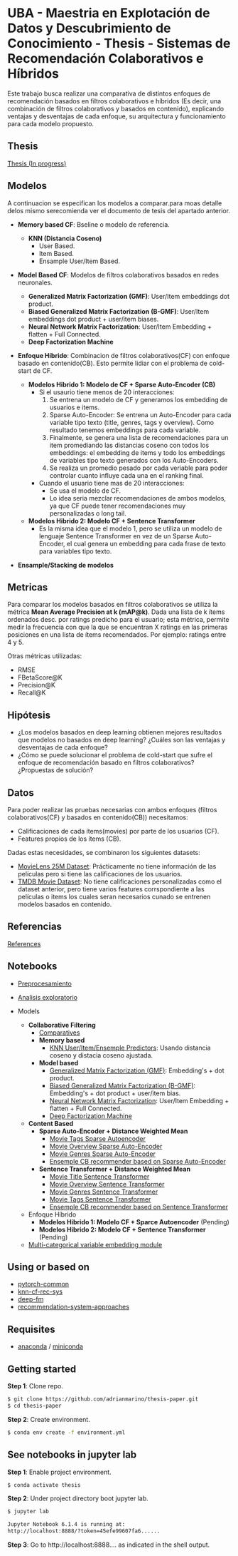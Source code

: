 
# UBA - Maestria en Explotación de Datos y Descubrimiento de Conocimiento - Thesis - Sistemas de Recomendación Colaborativos e Híbridos 

Este trabajo busca realizar una comparativa de distintos enfoques de recomendación basados en filtros colaborativos e híbridos (Es decir, una combinación de filtros colaborativos y basados en contenido), explicando ventajas y desventajas de cada enfoque, su arquitectura y funcionamiento para cada modelo propuesto.

## Thesis

[Thesis (In progress)](https://github.com/adrianmarino/thesis-paper/blob/master/docs/thesis/thesis.pdf)


## Modelos

A continuacion se especifican los modelos a comparar.para moas detalle delos mismo serecomienda ver el documento de tesis del apartado anterior.

 *  **Memory based CF**: Bseline o modelo de referencia.
    * **KNN (Distancia Coseno)**
      * User Based.
      * Item Based.
      * Ensample User/Item Based.
 
 *  **Model Based CF**: Modelos de filtros colaborativos basados en redes neuronales.
    *   **Generalized Matrix Factorization (GMF)**: User/Item embeddings dot product.
    *   **Biased Generalized Matrix Factorization (B-GMF)**: User/Item embeddings dot product + user/item biases.
    *   **Neural Network Matrix Factorization**: User/Item Embedding + flatten + Full Connected.
    *   **Deep Factorization Machine**
     
 * **Enfoque Híbrido**: Combinacion de filtros colaborativos(CF) con enfoque basado en contenido(CB). Esto permite lidiar con el problema de cold-start de CF.
    * **Modelos Hibrido 1: Modelo de CF + Sparse Auto-Encoder (CB)**
        * Si el usaurio tiene menos de 20 interacciones:
            1. Se entrena un modelo de CF y generamos los embedding de usuarios e items.
            2. Sparse Auto-Encoder: Se entrena un Auto-Encoder para cada variable tipo texto (title, genres, tags y overview). Como resultado tenemos embeddings para cada variable.
            3. Finalmente, se genera una lista de recomendaciones para un item promediando las distancias coseno con todos los embeddings: el embedding de items y todo los embeddings de variables tipo texto generados con los Auto-Encoders.
            4. Se realiza un promedio pesado por cada veriable para poder controlar cuanto influye cada una en el ranking final.
        * Cuando el usuario tiene mas de 20 interacciones:
            * Se usa el modelo de CF. 
            * Lo idea seria mezclar recomendaciones de ambos modelos, ya que CF puede tener recomendaciones muy personalizadas o long tail. 
    * **Modelos Hibrido 2: Modelo CF + Sentence Transformer**
        * Es la misma idea que el modelo 1, pero se utiliza un modelo de lenguaje Sentence Transformer en vez de un Sparse Auto-Encoder, el cual genera un embedding para cada frase de texto para variables tipo texto.     
 * **Ensample/Stacking de modelos**

## Metricas

Para comparar los modelos basados en filtros colaborativos se utiliza la métrica **Mean Average Precision at k (mAP@k)**. Dada una lista de k ítems ordenados desc. por ratings predicho para el usuario; esta métrica, permite medir la frecuencia con que la que se encuentran X ratings en las primeras posiciones en una lista de ítems recomendados. Por ejemplo: ratings entre 4 y 5.

Otras métricas utilizadas:

* RMSE
* FBetaScore@K
* Precision@K
* Recall@K

## Hipótesis

* ¿Los modelos basados en deep learning obtienen mejores resultados que modelos no basados en deep learning? ¿Cuáles son las ventajas y desventajas de cada enfoque?
* ¿Cómo se puede solucionar el problema de cold-start que sufre el enfoque de recomendación basado en filtros colaborativos? ¿Propuestas de solución?

## Datos

Para poder realizar las pruebas necesarias con ambos enfoques (filtros colaborativos(CF) y basados en contenido(CB)) necesitamos:

* Calificaciones de cada ítems(movies) por parte de los usuarios (CF).
* Features propios de los ítems (CB).

Dadas estas necesidades, se combinaron los siguientes datasets:

* [MovieLens 25M Dataset](https://grouplens.org/datasets/movielens/25m/): Prácticamente no tiene información de las películas pero si tiene las calificaciones de los usuarios.
* [TMDB Movie Dataset](https://www.kaggle.com/datasets/rounakbanik/the-movies-dataset?select=movies_metadata.csv): No tiene calificaciones personalizadas como el dataset anterior, pero tiene varios features corrspondiente a las películas o items los cuales seran necesarios cunado se entrenen modelos basados en contenido.


## Referencias

[References](https://github.com/adrianmarino/thesis-paper/tree/master/notebooks/references.ipynb)


## Notebooks

* [Preprocesamiento](https://github.com/adrianmarino/thesis-paper/tree/master/notebooks/data-preprocessing.ipynb)
* [Analisis exploratorio](https://github.com/adrianmarino/thesis-paper/tree/master/notebooks/eda.ipynb)

* Models    
    * **Collaborative Filtering**
      * [Comparatives](https://github.com/adrianmarino/thesis-paper/tree/master/notebooks/models_comparatives.ipynb)
      * **Memory based**
          * [KNN User/Item/Ensemple Predictors](https://github.com/adrianmarino/thesis-paper/tree/master/notebooks/models_knn.ipynb): Usando distancia coseno y distacia coseno ajustada.
      * **Model based**
          * [Generalized Matrix Factorization (GMF)](https://github.com/adrianmarino/thesis-paper/tree/master/notebooks/models_gmf.ipynb): Embedding's + dot product.
          * [Biased Generalized Matrix Factorization (B-GMF)](https://github.com/adrianmarino/thesis-paper/tree/master/notebooks/models_gmf_bias.ipynb): Embedding's + dot product + user/item bias.
          * [Neural Network Matrix Factorization](https://github.com/adrianmarino/thesis-paper/tree/master/notebooks/models_nn_mf.ipynb):  User/Item Embedding + flatten + Full Connected.
          * [Deep Factorization Machine](https://github.com/adrianmarino/thesis-paper/tree/master/notebooks/models_deep_fm.ipynb)
    * **Content Based**
       * **Sparse Auto-Encoder + Distance Weighted Mean**
           * [Movie Tags Sparse Autoencoder](https://github.com/adrianmarino/thesis-paper/tree/master/notebooks/models_movie_tags_sparse_autoencoder.ipynb)
           * [Movie Overview Sparse Auto-Encoder](https://github.com/adrianmarino/thesis-paper/tree/master/notebooks/models_movie_overview_sparse_autoencoder.ipynb)
           * [Movie Genres Sparse Auto-Encoder](https://github.com/adrianmarino/thesis-paper/tree/master/notebooks/models_movie_genres_sparse_autoencoder.ipynb)
           * [Ensemple CB recommender based on Sparse Auto-Encoder](https://github.com/adrianmarino/thesis-paper/tree/master/notebooks/models_movie_ensample_sparse_autoencoder.ipynb)
       * **Sentence Transformer + Distance Weighted Mean**
           * [Movie Title Sentence Transformer](https://github.com/adrianmarino/thesis-paper/tree/master/notebooks/models_movie_title_sentence_transformer.ipynb)
           * [Movie Overview Sentence Transformer](https://github.com/adrianmarino/thesis-paper/tree/master/notebooks/models_movie_overview_sentence_transformer.ipynb)
           * [Movie Genres Sentence Transformer](https://github.com/adrianmarino/thesis-paper/tree/master/notebooks/models_movie_genres_sentence_transformer.ipynb)
           * [Movie Tags Sentence Transformer](https://github.com/adrianmarino/thesis-paper/tree/master/notebooks/models_movie_tags_sentence_transformer.ipynb)
           * [Ensemple CB recommender based on Sentence Transformer](https://github.com/adrianmarino/thesis-paper/tree/master/notebooks/models_movie_ensample_sentence_transformer.ipynb)
    * Enfoque Híbrido
        * **Modelos Hibrido 1: Modelo CF + Sparce Autoencoder** (Pending)
        * **Modelos Hibrido 2: Modelo CF + Sentence Transformer** (Pending)
    * [Multi-categorical variable embedding module](https://github.com/adrianmarino/thesis-paper/tree/master/notebooks/weighted_avg_embedding_bag.ipynb)


## Using or based on

* [pytorch-common](https://github.com/adrianmarino/pytorch-common)
* [knn-cf-rec-sys](https://github.com/adrianmarino/knn-cf-rec-sys)
* [deep-fm](https://github.com/adrianmarino/deep-fm)
* [recommendation-system-approaches](https://github.com/adrianmarino/recommendation-system-approaches)

## Requisites

* [anaconda](https://www.anaconda.com/products/individual) / [miniconda](https://docs.conda.io/en/latest/miniconda.html)


## Getting started

**Step 1**: Clone repo.

```bash
$ git clone https://github.com/adrianmarino/thesis-paper.git
$ cd thesis-paper
```

**Step 2**: Create environment.

```bash
$ conda env create -f environment.yml
```

## See notebooks in jupyter lab

**Step 1**: Enable project environment.

```bash
$ conda activate thesis
```

**Step 2**: Under project directory boot jupyter lab.

```bash
$ jupyter lab

Jupyter Notebook 6.1.4 is running at:
http://localhost:8888/?token=45efe99607fa6......
```

**Step 3**: Go to http://localhost:8888.... as indicated in the shell output.

